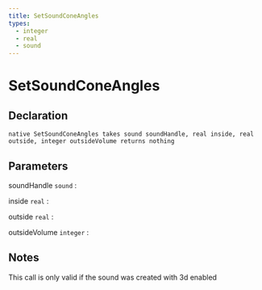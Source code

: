 ```yaml
---
title: SetSoundConeAngles
types:
  - integer
  - real
  - sound
---
```


# SetSoundConeAngles

## Declaration

```jass
native SetSoundConeAngles takes sound soundHandle, real inside, real outside, integer outsideVolume returns nothing
```

## Parameters
soundHandle `sound`
: 

inside `real`
: 

outside `real`
: 

outsideVolume `integer`
: 

## Notes 
This call is only valid if the sound was created with 3d enabled
